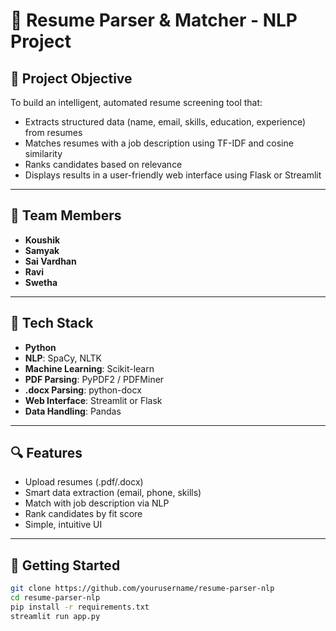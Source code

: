 # 🧠 Resume Parser & Matcher - NLP Project

## 📌 Project Objective
To build an intelligent, automated resume screening tool that:
- Extracts structured data (name, email, skills, education, experience) from resumes
- Matches resumes with a job description using TF-IDF and cosine similarity
- Ranks candidates based on relevance
- Displays results in a user-friendly web interface using Flask or Streamlit

---

## 👥 Team Members
- **Koushik**
- **Samyak**
- **Sai Vardhan**
- **Ravi**
- **Swetha**

---

## 🔧 Tech Stack
- **Python**  
- **NLP**: SpaCy, NLTK  
- **Machine Learning**: Scikit-learn  
- **PDF Parsing**: PyPDF2 / PDFMiner  
- **.docx Parsing**: python-docx  
- **Web Interface**: Streamlit or Flask  
- **Data Handling**: Pandas

---

## 🔍 Features
- Upload resumes (.pdf/.docx)
- Smart data extraction (email, phone, skills)
- Match with job description via NLP
- Rank candidates by fit score
- Simple, intuitive UI

---

## 🚀 Getting Started
```bash
git clone https://github.com/yourusername/resume-parser-nlp
cd resume-parser-nlp
pip install -r requirements.txt
streamlit run app.py
